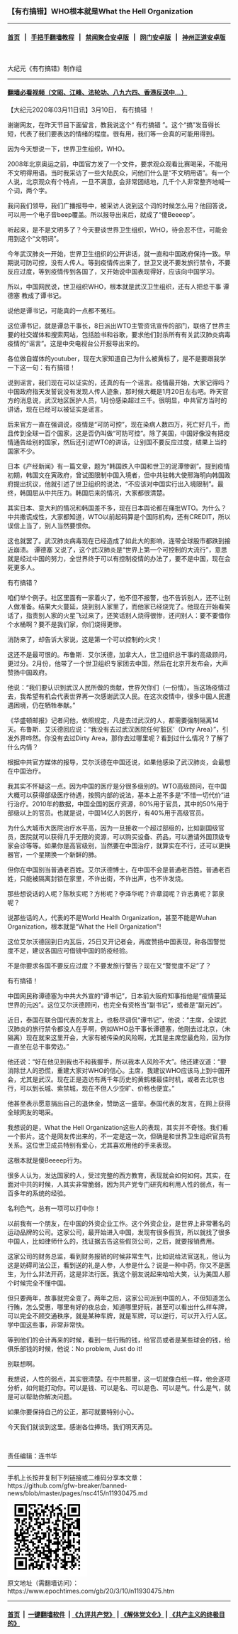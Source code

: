 ### 【有冇搞错】WHO根本就是What the Hell Organization
------------------------

#### [首页](https://github.com/gfw-breaker/banned-news/blob/master/README.md) &nbsp;&nbsp;|&nbsp;&nbsp; [手把手翻墙教程](https://github.com/gfw-breaker/guides/wiki) &nbsp;&nbsp;|&nbsp;&nbsp; [禁闻聚合安卓版](https://github.com/gfw-breaker/bn-android) &nbsp;&nbsp;|&nbsp;&nbsp; [网门安卓版](https://github.com/oGate2/oGate) &nbsp;&nbsp;|&nbsp;&nbsp; [神州正道安卓版](https://github.com/SzzdOgate/update) 



<div><img alt="" class="aligncenter wp-post-image" src="https://i.epochtimes.com/assets/uploads/2020/03/WhatsApp-Image-2020-03-10-at-9.49.07-AM-600x400.jpeg"/>
<div class="red16 caption">
 <p>
  大纪元《有冇搞错》制作组
 </p>
</div>
</div><hr/>

#### [翻墙必看视频（文昭、江峰、法轮功、八九六四、香港反送中...）](https://github.com/gfw-breaker/banned-news/blob/master/pages/link3.md)

<div><p>
 【大纪元2020年03月11日讯】3月10日，
 <ok href="https://www.epochtimes.com/gb/tag/%E6%9C%89%E5%86%87%E6%90%9E%E9%94%99.html">
  有冇搞错
 </ok>
 ！
</p>
<p>
 谢谢网友，在昨天节目下面留言，教我说这个“
 <ok href="https://www.epochtimes.com/gb/tag/%E6%9C%89%E5%86%87%E6%90%9E%E9%94%99.html">
  有冇搞错
 </ok>
 ”。这个“搞”发音得长短，代表了我们要表达的情绪的程度。很有用，我们等一会真的可能用得到。
</p>
<p>
 因为今天想说一下，世界卫生组织，WHO。
</p>
<p>
</p>
<p>
 2008年北京奥运之前，中国官方发了一个文件，要求观众观看比赛喝采，不能用不文明得用语。当时我采访了一些大陆民众，问他们什么是“不文明用语”。有一个人说，北京观众有个特点，一旦不满意，会非常团结地，几千个人非常整齐地喊一个词，两个字。
</p>
<p>
 我问我们领导，我们广播报导中，被采访人说到这个词的时候怎么用？他回答说，可以用一个电子音beep覆盖。所以报导出来后，就成了“傻Beeeep”。
</p>
<p>
 听起来，是不是文明多了？今天要谈世界卫生组织，WHO，待会忍不住，可能会用到这个“文明词”。
</p>
<p>
 今年武汉肺炎一开始，世界卫生组织的公开讲话，就一直和中国政府保持一致。早期说可防可控，没有人传人。等到疫情传出来了，世卫又说不要发旅行禁令，不要反应过度，等到疫情传到各国了，又开始说中国表现得好，应该向中国学习。
</p>
<p>
 所以，中国网民说，世卫组织WHO，根本就是武汉卫生组织，还有人把总干事
 <ok href="https://www.epochtimes.com/gb/tag/%E8%B0%AD%E5%BE%B7%E5%A1%9E.html">
  谭德塞
 </ok>
 教成了谭书记。
</p>
<p>
 说他是谭书记，可能真的一点都不冤枉。
</p>
<p>
 这位谭书记，就是谭总干事长，8日派出WTO主管资讯宣传的部门，联络了世界主要的社交媒体和搜索网站，包括脸书和谷歌，要求他们封杀所有有关武汉肺炎病毒疫情的“谣言”。这是中央电视台公开报导出来的。
</p>
<p>
 各位做自媒体的youtuber，现在大家知道自己为什么被黄标了，是不是要跟我学一下这一句：有冇搞错！
</p>
<p>
 说到谣言，我们现在可以证实的，还真的有一个谣言。疫情最开始，大家记得吗？中国政府指天发誓说没有发现人传人迹象，那时候大概是1月20日左右吧。昨天官方的消息说，武汉地区医护人员，1月份感染超过三千。很明显，中共官方当时的讲话，现在已经可以被证实是谣言。
</p>
<p>
 后来官方一直在强调说，疫情是“可防可控”，现在染病人数四万，死亡好几千，而且传到全球一百个国家，这是否仍叫做“可防可控”。除了美国，中国好像没有把疫情通告给别的国家，然后还引述WTO的讲话，让别国不要反应过度，结果上当的国家不少。
</p>
<p>
 日本《产经新闻》有一篇文章，题为“韩国跌入中国和世卫的泥潭惨剧”。提到疫情初期，韩国文在寅政府，曾试图限制中国入境者，但中共驻韩大使邢海明向韩国政府提出抗议，他就引述了世卫组织的说法，“不应该对中国实行出入境限制”。最终，韩国屈从中共压力。韩国后来的情况，大家都很清楚。
</p>
<p>
 其实日本、意大利的情况和韩国差不多，现在日本舆论都在痛批WTO。为什么？中共撒谎成性，大家都知道，WTO以前起码算是个国际机构，还有CREDIT，所以误信上当了，别人当然要恨你。
</p>
<p>
 这也就罢了。武汉肺炎病毒现在已经造成了如此大的影响，连带全球股市都跌到接近崩溃。
 <ok href="https://www.epochtimes.com/gb/tag/%E8%B0%AD%E5%BE%B7%E5%A1%9E.html">
  谭德塞
 </ok>
 又说了，这个武汉肺炎是“世界上第一个可控制的大流行”，意思就是经过中国的努力，全世界终于可以有控制疫情的办法了，要不是中国，现在会死更多人。
</p>
<p>
 有冇搞错？
</p>
<p>
 咱们举个例子。社区里面有一家着火了，他不但不报警，也不告诉别人，还不让别人做准备。结果大火蔓延，烧到别人家里了，而他家已经烧完了。他现在开始看笑话了，指责别人家的火星飞过来了，还笑话别人烧得很惨，还问别人：要不要借你个水桶啊？要不是我们家，你们烧得更惨。
</p>
<p>
 消防来了，却告诉大家说，这是第一个可以控制的火灾！
</p>
<p>
 这还不是最可恨的。布鲁斯．艾尔沃德，加拿大人，世卫组织总干事的高级顾问，更过分。2月份，他带了一个世卫组织专家团去中国，然后在北京开发布会，大声赞扬中国政府。
</p>
<p>
 他说：“我们要认识到武汉人民所做的贡献，世界欠你们（一份情）。当这场疫情过去，我希望有机会代表世界再一次感谢武汉人民。在这次疫情中，很多中国人民遭遇困境，仍在牺牲奉献。”
</p>
<p>
 《华盛顿邮报》记者问他，依照规定，凡是去过武汉的人，都需要强制隔离14天。布鲁斯．艾沃德回应说：“我没有去过武汉医院任何‘脏区’（Dirty Area）”，引发外界哗然。你没有去过Dirty Area，那你去过哪里呢？看到过什么情况？了解了什么内情？
</p>
<p>
 根据中共官方媒体的报导，艾尔沃德在中国还说，如果他感染了武汉肺炎，会最想在中国治疗。
</p>
<p>
 我其实不怀疑这一点。因为中国的医疗是分很多级别的。WTO高级顾问，在中国大概可以获得部级医疗待遇，按照内部的说法，基本上差不多是“不惜一切代价”进行治疗。2010年的数据，中国全国的医疗资源，80%用于官员，其中的50%用于部级以上的官员。也就是说，中国14亿人的医疗，有40%用于高级官员。
</p>
<p>
 为什么大城市大医院治疗水平高，因为一旦接收一个超过部级的，比如副国级官员，医院就可以获得几乎无限的资源，可以购买设备、药品，可以邀请外国顶级专家会诊等等。如果你是高官级别，当然要在中国治疗，就算实在不行，还可以更换器官，一个星期换一个新鲜的肺。
</p>
<p>
 但你在中国别当普通老百姓。艾尔沃德博士，在中国不会是普通老百姓。普通老百姓，只能被隔离封锁在家里，不许出街，不许出声，也不许发烧。
</p>
<p>
 那些想说话的人呢？陈秋实呢？方彬呢？李泽华呢？许章润呢？许志勇呢？郭泉呢？
</p>
<p>
 说那些话的人，代表的不是World Health Organization，甚至不能是Wuhan Organization，根本就是“What the Hell Organization”!
</p>
<p>
 这位艾尔沃德回到日内瓦后，25日又开记者会，再度赞扬中国表现，称各国警觉度不足，建议各国应可借镜中国的防疫经验。
</p>
<p>
 不是你要求各国不要反应过度？不要发旅行警告？现在又“警觉度不足”了？
</p>
<p>
 有冇搞错！
</p>
<p>
 中国网民称谭德塞为中共大外宣的“谭书记”，日本前大阪府知事指他是“疫情蔓延世界的元凶”。这位艾尔沃德顾问，也完全有资格当“副书记”，或者是“副元凶”。
</p>
<p>
 近日，泰国在联合国代表的发言上，也极尽调侃“谭书记”，他说：“主席，全球武汉肺炎的旅行禁令都没人在乎啊，例如WHO总干事长谭德塞，他刚去过北京，（未隔离）现在就来这里开会，大家有被传染的风险啊，尤其是主席您最危险，因为你一直坐在总干事旁边。”
</p>
<p>
 他还说：“好在他见到我也不和我握手，所以我本人风险不大”。他还建议道：“要消除世人的恐慌，重建大家对WHO的信心。主席，我建议WHO应该马上到中国开会，尤其是武汉。现在正是造访有两千年历史的黄鹤楼最佳时机，或者去北京也行，可以到长城、紫禁城，现在不但人少空旷、价格也便宜。”
</p>
<p>
 他甚至表示愿意捐出自己的退休金，赞助这一盛举。泰国代表的发言，在网上获得全球网友的喝采。
</p>
<p>
 我想说的是，What the Hell Organization这些人的表现，其实并不奇怪。我们看一个影片。这个是网友传出来的，不一定是这一次，但确是和世界卫生组织官员有关系。这位世卫成员特别有爱心，尤其喜欢用他的手来表现。
</p>
<p>
 这根本就是傻Beeeep行为。
</p>
<p>
 很多人认为，发达国家的人，受过完整的西方教育，表现就会如何如何。其实，在面对中共的时候，人其实非常脆弱，因为共产党专门研究和利用人性的弱点，有一百多年的系统的经验。
</p>
<p>
 名利色气，总有一项可以打中你！
</p>
<p>
 以前我有一个朋友，在中国的外资企业工作。这个外资企业，是世界上非常著名的运动品牌的公司。这家公司，最开始进入中国，发现有很多假货，所以就找了很多中国人，比如律师什么的，找证据去告这些假货公司，之后，就要报销费用。
</p>
<p>
 这家公司的财务总监，看到财务报销的时候非常生气，比如说给法官送礼，他认为这是妨碍司法公正，看到送的礼是人参，人参是什么？说是一种中药，你又不是医生，为什么非法开药，这是非法行医。我这个朋友说起来哈哈大笑，认为美国人那个时候完全不懂中国。
</p>
<p>
 但只要两年，故事就完全变了。两年之后，这家公司派到中国的人，不但知道怎么行贿，怎么受惠，哪里有好的夜总会，知道哪里好玩，甚至可以看出什么样车牌，可以完全不顾交通秩序，就是某种车牌，就是军牌，可以逆行，可以开入行人区。学中国这些事，非常非常快。
</p>
<p>
 等到他们的会计再来的时候，看到一些行贿的钱，给官员或者是某些球会的钱，给俱乐部钱的时候，他说：No problem, Just do it!
</p>
<p>
 别联想啊。
</p>
<p>
 我想说，人性的弱点，其实很清楚。在中共那里，这一切就像白纸一样，他会逐项分析，如何能打动你。可以是钱、可以是名、可以是色、可以是气。什么是气，就是可以帮助你解决问题。
</p>
<p>
 如果你要保持自己的公正，那可就要特别小心。
</p>
<p>
 今天我们就谈到这里。感谢各位捧场。我们明天再见。
</p>
<p>
 <ok href="http://i.epochtimes.com/assets/uploads/2020/03/WhatsApp-Image-2020-02-25-at-7.05.58-AM-1-e1583860177451.jpeg">
  <img alt="" class="aligncenter size-large wp-image-11930507" src="http://i.epochtimes.com/assets/uploads/2020/03/WhatsApp-Image-2020-02-25-at-7.05.58-AM-1-600x337.jpeg"/>
 </ok>
</p>
<p>
 责任编辑：连书华
</p>
</div>
<hr/>
手机上长按并复制下列链接或二维码分享本文章：<br/>
https://github.com/gfw-breaker/banned-news/blob/master/pages/nsc415/n11930475.md <br/>
<a href='https://github.com/gfw-breaker/banned-news/blob/master/pages/nsc415/n11930475.md'><img src='https://github.com/gfw-breaker/banned-news/blob/master/pages/nsc415/n11930475.md.png'/></a> <br/>
原文地址（需翻墙访问）：https://www.epochtimes.com/gb/20/3/10/n11930475.htm


------------------------
#### [首页](https://github.com/gfw-breaker/banned-news/blob/master/README.md) &nbsp;|&nbsp; [一键翻墙软件](https://github.com/gfw-breaker/nogfw/blob/master/README.md) &nbsp;| [《九评共产党》](https://github.com/gfw-breaker/9ping.md/blob/master/README.md#九评之一评共产党是什么) | [《解体党文化》](https://github.com/gfw-breaker/jtdwh.md/blob/master/README.md) | [《共产主义的终极目的》](https://github.com/gfw-breaker/gczydzjmd.md/blob/master/README.md)


<img src='http://gfw-breaker.win/banned-news/pages/nsc415/n11930475.md' width='0px' height='0px'/>
